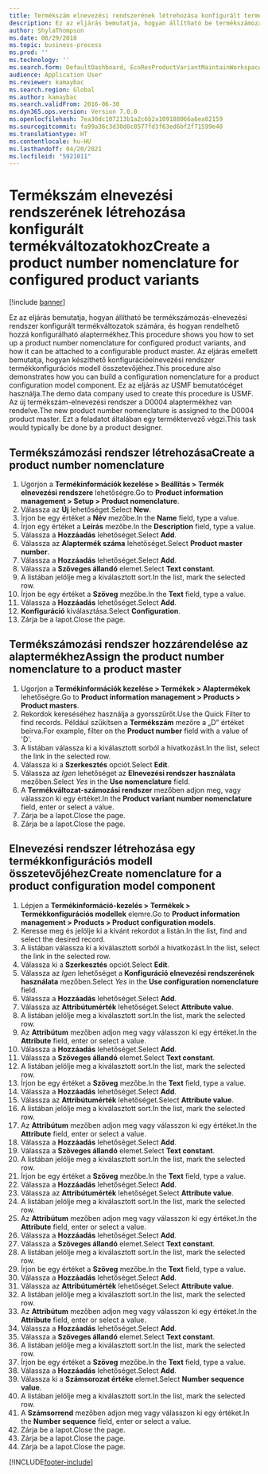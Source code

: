 ```yaml
---
title: Termékszám elnevezési rendszerének létrehozása konfigurált termékváltozatokhoz
description: Ez az eljárás bemutatja, hogyan állítható be termékszámozás-elnevezési rendszer konfigurált termékváltozatok számára, és hogyan rendelhető hozzá konfigurálható alaptermékhez.
author: ShylaThompson
ms.date: 08/29/2018
ms.topic: business-process
ms.prod: ''
ms.technology: ''
ms.search.form: DefaultDashboard, EcoResProductVariantMaintainWorkspace, EcoResNomenclature, EcoResProductListPage, EcoResProductDetails, PCProductConfigurationModelListPage, PCProductConfigurationModelDetails
audience: Application User
ms.reviewer: kamaybac
ms.search.region: Global
ms.author: kamaybac
ms.search.validFrom: 2016-06-30
ms.dyn365.ops.version: Version 7.0.0
ms.openlocfilehash: 7ea30dc107213b1a2c6b2a109188066a6ea82159
ms.sourcegitcommit: fa99a36c3d30d0c0577fd3f63ed6bf2f71599e40
ms.translationtype: HT
ms.contentlocale: hu-HU
ms.lasthandoff: 04/20/2021
ms.locfileid: "5921011"
---
```

# <a name="create-a-product-number-nomenclature-for-configured-product-variants"></a><span data-ttu-id="49d1b-103">Termékszám elnevezési rendszerének létrehozása konfigurált termékváltozatokhoz</span><span class="sxs-lookup"><span data-stu-id="49d1b-103">Create a product number nomenclature for configured product variants</span></span>

[!include [banner](../../includes/banner.md)]

<span data-ttu-id="49d1b-104">Ez az eljárás bemutatja, hogyan állítható be termékszámozás-elnevezési rendszer konfigurált termékváltozatok számára, és hogyan rendelhető hozzá konfigurálható alaptermékhez.</span><span class="sxs-lookup"><span data-stu-id="49d1b-104">This procedure shows you how to set up a product number nomenclature for configured product variants, and how it can be attached to a configurable product master.</span></span> <span data-ttu-id="49d1b-105">Az eljárás emellett bemutatja, hogyan készíthető konfigurációelnevezési rendszer termékkonfigurációs modell összetevőjéhez.</span><span class="sxs-lookup"><span data-stu-id="49d1b-105">This procedure also demonstrates how you can build a configuration nomenclature for a product configuration model component.</span></span> <span data-ttu-id="49d1b-106">Ez az eljárás az USMF bemutatócéget használja.</span><span class="sxs-lookup"><span data-stu-id="49d1b-106">The demo data company used to create this procedure is USMF.</span></span> <span data-ttu-id="49d1b-107">Az új termékszám-elnevezési rendszer a D0004 alaptermékhez van rendelve.</span><span class="sxs-lookup"><span data-stu-id="49d1b-107">The new product number nomenclature is assigned to the D0004 product master.</span></span> <span data-ttu-id="49d1b-108">Ezt a feladatot általában egy terméktervező végzi.</span><span class="sxs-lookup"><span data-stu-id="49d1b-108">This task would typically be done by a product designer.</span></span>

## <a name="create-a-product-number-nomenclature"></a><span data-ttu-id="49d1b-109">Termékszámozási rendszer létrehozása</span><span class="sxs-lookup"><span data-stu-id="49d1b-109">Create a product number nomenclature</span></span>

1. <span data-ttu-id="49d1b-110">Ugorjon a **Termékinformációk kezelése \> Beállítás \> Termék elnevezési rendszere** lehetőségre.</span><span class="sxs-lookup"><span data-stu-id="49d1b-110">Go to **Product information management \> Setup \> Product nomenclature**.</span></span>
1. <span data-ttu-id="49d1b-111">Válassza az **Új** lehetőséget.</span><span class="sxs-lookup"><span data-stu-id="49d1b-111">Select **New**.</span></span>
1. <span data-ttu-id="49d1b-112">Írjon be egy értéket a **Név** mezőbe.</span><span class="sxs-lookup"><span data-stu-id="49d1b-112">In the **Name** field, type a value.</span></span>
1. <span data-ttu-id="49d1b-113">Írjon egy értéket a **Leírás** mezőbe.</span><span class="sxs-lookup"><span data-stu-id="49d1b-113">In the **Description** field, type a value.</span></span>
1. <span data-ttu-id="49d1b-114">Válassza a **Hozzáadás** lehetőséget.</span><span class="sxs-lookup"><span data-stu-id="49d1b-114">Select **Add**.</span></span>
1. <span data-ttu-id="49d1b-115">Válassza az **Alaptermék száma** lehetőséget.</span><span class="sxs-lookup"><span data-stu-id="49d1b-115">Select **Product master number**.</span></span>
1. <span data-ttu-id="49d1b-116">Válassza a **Hozzáadás** lehetőséget.</span><span class="sxs-lookup"><span data-stu-id="49d1b-116">Select **Add**.</span></span>
1. <span data-ttu-id="49d1b-117">Válassza a **Szöveges állandó** elemet.</span><span class="sxs-lookup"><span data-stu-id="49d1b-117">Select **Text constant**.</span></span>
1. <span data-ttu-id="49d1b-118">A listában jelölje meg a kiválasztott sort.</span><span class="sxs-lookup"><span data-stu-id="49d1b-118">In the list, mark the selected row.</span></span>
1. <span data-ttu-id="49d1b-119">Írjon be egy értéket a **Szöveg** mezőbe.</span><span class="sxs-lookup"><span data-stu-id="49d1b-119">In the **Text** field, type a value.</span></span>
1. <span data-ttu-id="49d1b-120">Válassza a **Hozzáadás** lehetőséget.</span><span class="sxs-lookup"><span data-stu-id="49d1b-120">Select **Add**.</span></span>
1. <span data-ttu-id="49d1b-121">**Konfiguráció** kiválasztása.</span><span class="sxs-lookup"><span data-stu-id="49d1b-121">Select **Configuration**.</span></span>
1. <span data-ttu-id="49d1b-122">Zárja be a lapot.</span><span class="sxs-lookup"><span data-stu-id="49d1b-122">Close the page.</span></span>

## <a name="assign-the-product-number-nomenclature-to-a-product-master"></a><span data-ttu-id="49d1b-123">Termékszámozási rendszer hozzárendelése az alaptermékhez</span><span class="sxs-lookup"><span data-stu-id="49d1b-123">Assign the product number nomenclature to a product master</span></span>

1. <span data-ttu-id="49d1b-124">Ugorjon a **Termékinformációk kezelése \> Termékek \> Alaptermékek** lehetőségre.</span><span class="sxs-lookup"><span data-stu-id="49d1b-124">Go to **Product information management \> Products \> Product masters**.</span></span>
1. <span data-ttu-id="49d1b-125">Rekordok kereséséhez használja a gyorsszűrőt.</span><span class="sxs-lookup"><span data-stu-id="49d1b-125">Use the Quick Filter to find records.</span></span> <span data-ttu-id="49d1b-126">Például szűkítsen a **Termékszám** mezőre a „D” értéket beírva.</span><span class="sxs-lookup"><span data-stu-id="49d1b-126">For example, filter on the **Product number** field with a value of 'D'.</span></span>
1. <span data-ttu-id="49d1b-127">A listában válassza ki a kiválasztott sorból a hivatkozást.</span><span class="sxs-lookup"><span data-stu-id="49d1b-127">In the list, select the link in the selected row.</span></span>
1. <span data-ttu-id="49d1b-128">Válassza ki a **Szerkesztés** opciót.</span><span class="sxs-lookup"><span data-stu-id="49d1b-128">Select **Edit**.</span></span>
1. <span data-ttu-id="49d1b-129">Válassza az *Igen* lehetőséget az **Elnevezési rendszer használata** mezőben.</span><span class="sxs-lookup"><span data-stu-id="49d1b-129">Select *Yes* in the **Use nomenclature** field.</span></span>
1. <span data-ttu-id="49d1b-130">A **Termékváltozat-számozási rendszer** mezőben adjon meg, vagy válasszon ki egy értéket.</span><span class="sxs-lookup"><span data-stu-id="49d1b-130">In the **Product variant number nomenclature** field, enter or select a value.</span></span>
1. <span data-ttu-id="49d1b-131">Zárja be a lapot.</span><span class="sxs-lookup"><span data-stu-id="49d1b-131">Close the page.</span></span>
1. <span data-ttu-id="49d1b-132">Zárja be a lapot.</span><span class="sxs-lookup"><span data-stu-id="49d1b-132">Close the page.</span></span>

## <a name="create-nomenclature-for-a-product-configuration-model-component"></a><span data-ttu-id="49d1b-133">Elnevezési rendszer létrehozása egy termékkonfigurációs modell összetevőjéhez</span><span class="sxs-lookup"><span data-stu-id="49d1b-133">Create nomenclature for a product configuration model component</span></span>

1. <span data-ttu-id="49d1b-134">Lépjen a **Termékinformáció-kezelés \> Termékek \> Termékkonfigurációs modellek** elemre.</span><span class="sxs-lookup"><span data-stu-id="49d1b-134">Go to **Product information management \> Products \> Product configuration models**.</span></span>
1. <span data-ttu-id="49d1b-135">Keresse meg és jelölje ki a kívánt rekordot a listán.</span><span class="sxs-lookup"><span data-stu-id="49d1b-135">In the list, find and select the desired record.</span></span>
1. <span data-ttu-id="49d1b-136">A listában válassza ki a kiválasztott sorból a hivatkozást.</span><span class="sxs-lookup"><span data-stu-id="49d1b-136">In the list, select the link in the selected row.</span></span>
1. <span data-ttu-id="49d1b-137">Válassza ki a **Szerkesztés** opciót.</span><span class="sxs-lookup"><span data-stu-id="49d1b-137">Select **Edit**.</span></span>
1. <span data-ttu-id="49d1b-138">Válassza az *Igen* lehetőséget a **Konfiguráció elnevezési rendszerének használata** mezőben.</span><span class="sxs-lookup"><span data-stu-id="49d1b-138">Select *Yes* in the **Use configuration nomenclature** field.</span></span>
1. <span data-ttu-id="49d1b-139">Válassza a **Hozzáadás** lehetőséget.</span><span class="sxs-lookup"><span data-stu-id="49d1b-139">Select **Add**.</span></span>
1. <span data-ttu-id="49d1b-140">Válassza az **Attribútumérték** lehetőséget.</span><span class="sxs-lookup"><span data-stu-id="49d1b-140">Select **Attribute value**.</span></span>
1. <span data-ttu-id="49d1b-141">A listában jelölje meg a kiválasztott sort.</span><span class="sxs-lookup"><span data-stu-id="49d1b-141">In the list, mark the selected row.</span></span>
1. <span data-ttu-id="49d1b-142">Az **Attribútum** mezőben adjon meg vagy válasszon ki egy értéket.</span><span class="sxs-lookup"><span data-stu-id="49d1b-142">In the **Attribute** field, enter or select a value.</span></span>
1. <span data-ttu-id="49d1b-143">Válassza a **Hozzáadás** lehetőséget.</span><span class="sxs-lookup"><span data-stu-id="49d1b-143">Select **Add**.</span></span>
1. <span data-ttu-id="49d1b-144">Válassza a **Szöveges állandó** elemet.</span><span class="sxs-lookup"><span data-stu-id="49d1b-144">Select **Text constant**.</span></span>
1. <span data-ttu-id="49d1b-145">A listában jelölje meg a kiválasztott sort.</span><span class="sxs-lookup"><span data-stu-id="49d1b-145">In the list, mark the selected row.</span></span>
1. <span data-ttu-id="49d1b-146">Írjon be egy értéket a **Szöveg** mezőbe.</span><span class="sxs-lookup"><span data-stu-id="49d1b-146">In the **Text** field, type a value.</span></span>
1. <span data-ttu-id="49d1b-147">Válassza a **Hozzáadás** lehetőséget.</span><span class="sxs-lookup"><span data-stu-id="49d1b-147">Select **Add**.</span></span>
1. <span data-ttu-id="49d1b-148">Válassza az **Attribútumérték** lehetőséget.</span><span class="sxs-lookup"><span data-stu-id="49d1b-148">Select **Attribute value**.</span></span>
1. <span data-ttu-id="49d1b-149">A listában jelölje meg a kiválasztott sort.</span><span class="sxs-lookup"><span data-stu-id="49d1b-149">In the list, mark the selected row.</span></span>
1. <span data-ttu-id="49d1b-150">Az **Attribútum** mezőben adjon meg vagy válasszon ki egy értéket.</span><span class="sxs-lookup"><span data-stu-id="49d1b-150">In the **Attribute** field, enter or select a value.</span></span>
1. <span data-ttu-id="49d1b-151">Válassza a **Hozzáadás** lehetőséget.</span><span class="sxs-lookup"><span data-stu-id="49d1b-151">Select **Add**.</span></span>
1. <span data-ttu-id="49d1b-152">Válassza a **Szöveges állandó** elemet.</span><span class="sxs-lookup"><span data-stu-id="49d1b-152">Select **Text constant**.</span></span>
1. <span data-ttu-id="49d1b-153">A listában jelölje meg a kiválasztott sort.</span><span class="sxs-lookup"><span data-stu-id="49d1b-153">In the list, mark the selected row.</span></span>
1. <span data-ttu-id="49d1b-154">Írjon be egy értéket a **Szöveg** mezőbe.</span><span class="sxs-lookup"><span data-stu-id="49d1b-154">In the **Text** field, type a value.</span></span>
1. <span data-ttu-id="49d1b-155">Válassza a **Hozzáadás** lehetőséget.</span><span class="sxs-lookup"><span data-stu-id="49d1b-155">Select **Add**.</span></span>
1. <span data-ttu-id="49d1b-156">Válassza az **Attribútumérték** lehetőséget.</span><span class="sxs-lookup"><span data-stu-id="49d1b-156">Select **Attribute value**.</span></span>
1. <span data-ttu-id="49d1b-157">A listában jelölje meg a kiválasztott sort.</span><span class="sxs-lookup"><span data-stu-id="49d1b-157">In the list, mark the selected row.</span></span>
1. <span data-ttu-id="49d1b-158">Az **Attribútum** mezőben adjon meg vagy válasszon ki egy értéket.</span><span class="sxs-lookup"><span data-stu-id="49d1b-158">In the **Attribute** field, enter or select a value.</span></span>
1. <span data-ttu-id="49d1b-159">Válassza a **Hozzáadás** lehetőséget.</span><span class="sxs-lookup"><span data-stu-id="49d1b-159">Select **Add**.</span></span>
1. <span data-ttu-id="49d1b-160">Válassza a **Szöveges állandó** elemet.</span><span class="sxs-lookup"><span data-stu-id="49d1b-160">Select **Text constant**.</span></span>
1. <span data-ttu-id="49d1b-161">A listában jelölje meg a kiválasztott sort.</span><span class="sxs-lookup"><span data-stu-id="49d1b-161">In the list, mark the selected row.</span></span>
1. <span data-ttu-id="49d1b-162">Írjon be egy értéket a **Szöveg** mezőbe.</span><span class="sxs-lookup"><span data-stu-id="49d1b-162">In the **Text** field, type a value.</span></span>
1. <span data-ttu-id="49d1b-163">Válassza a **Hozzáadás** lehetőséget.</span><span class="sxs-lookup"><span data-stu-id="49d1b-163">Select **Add**.</span></span>
1. <span data-ttu-id="49d1b-164">Válassza az **Attribútumérték** lehetőséget.</span><span class="sxs-lookup"><span data-stu-id="49d1b-164">Select **Attribute value**.</span></span>
1. <span data-ttu-id="49d1b-165">A listában jelölje meg a kiválasztott sort.</span><span class="sxs-lookup"><span data-stu-id="49d1b-165">In the list, mark the selected row.</span></span>
1. <span data-ttu-id="49d1b-166">Az **Attribútum** mezőben adjon meg vagy válasszon ki egy értéket.</span><span class="sxs-lookup"><span data-stu-id="49d1b-166">In the **Attribute** field, enter or select a value.</span></span>
1. <span data-ttu-id="49d1b-167">Válassza a **Hozzáadás** lehetőséget.</span><span class="sxs-lookup"><span data-stu-id="49d1b-167">Select **Add**.</span></span>
1. <span data-ttu-id="49d1b-168">Válassza a **Szöveges állandó** elemet.</span><span class="sxs-lookup"><span data-stu-id="49d1b-168">Select **Text constant**.</span></span>
1. <span data-ttu-id="49d1b-169">A listában jelölje meg a kiválasztott sort.</span><span class="sxs-lookup"><span data-stu-id="49d1b-169">In the list, mark the selected row.</span></span>
1. <span data-ttu-id="49d1b-170">Írjon be egy értéket a **Szöveg** mezőbe.</span><span class="sxs-lookup"><span data-stu-id="49d1b-170">In the **Text** field, type a value.</span></span>
1. <span data-ttu-id="49d1b-171">Válassza a **Hozzáadás** lehetőséget.</span><span class="sxs-lookup"><span data-stu-id="49d1b-171">Select **Add**.</span></span>
1. <span data-ttu-id="49d1b-172">Válassza ki a **Számsorozat értéke** elemet.</span><span class="sxs-lookup"><span data-stu-id="49d1b-172">Select **Number sequence value**.</span></span>
1. <span data-ttu-id="49d1b-173">A listában jelölje meg a kiválasztott sort.</span><span class="sxs-lookup"><span data-stu-id="49d1b-173">In the list, mark the selected row.</span></span>
1. <span data-ttu-id="49d1b-174">A **Számsorrend** mezőben adjon meg vagy válasszon ki egy értéket.</span><span class="sxs-lookup"><span data-stu-id="49d1b-174">In the **Number sequence** field, enter or select a value.</span></span>
1. <span data-ttu-id="49d1b-175">Zárja be a lapot.</span><span class="sxs-lookup"><span data-stu-id="49d1b-175">Close the page.</span></span>
1. <span data-ttu-id="49d1b-176">Zárja be a lapot.</span><span class="sxs-lookup"><span data-stu-id="49d1b-176">Close the page.</span></span>
1. <span data-ttu-id="49d1b-177">Zárja be a lapot.</span><span class="sxs-lookup"><span data-stu-id="49d1b-177">Close the page.</span></span>

[!INCLUDE[footer-include](../../../includes/footer-banner.md)]